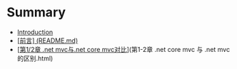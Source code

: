 # Summary

* [Introduction](README.md)
* [\[前言\] \(README.md\)](qian-8a005d-readme-md.md)
* \[[第1/2章 .net mvc与.net core mvc对比](di-1-2-zhang-net-mvc-4e0e-net-core-mvc-dui-bi.md)\]\(第1-2章 .net core mvc 与 .net mvc的区别.html\)



